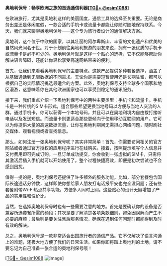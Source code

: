 **奥地利保号：畅享欧洲之旅的首选通信利器[[TG💪+ @esim1088](https://t.me/s/esim1088)]**

在欧洲旅行，尤其是奥地利这样的美丽国度，通信工具的选择至关重要。无论是商务出差还是休闲度假，一款合适的手机卡或流量卡都能让你随时随地保持联系。今天，我们就来聊聊奥地利保号——这个专为旅行者设计的通信解决方案。

奥地利，这个位于中欧的国家，以其壮丽的阿尔卑斯山、丰富的文化遗产和优美的自然风光闻名于世。对于计划前往奥地利旅游的朋友来说，拥有一张优质的手机卡或流量卡是必不可少的。奥地利保号就是这样一个贴心的选择，它不仅能够帮助你解决语言障碍，还能让你轻松享受高速网络带来的便利。

首先，让我们来看看奥地利保号的主要特点。这款产品提供多种套餐选择，涵盖了从基础通话到无限数据的不同需求。无论你是需要短暂使用还是长期驻留，都可以根据自己的实际情况挑选最适合的方案。此外，奥地利保号支持全球多个国家和地区漫游，这意味着你在其他欧洲国家也可以享受到稳定的通讯服务。

接下来，我们重点介绍一下奥地利保号中的两种主要类型：手机卡和流量卡。手机卡是一种传统的SIM卡形式，适合那些希望更换当地号码以方便与当地人交流的人群。通过手机卡，你可以获得一个本地号码，并且可以在奥地利境内自由拨打接听电话以及发送短信。而流量卡则更适合那些更倾向于使用移动互联网的用户。它可以为你提供大量的高速数据流量，让你在奥地利期间无需担心网络问题，随时刷社交媒体、观看视频或者查找信息。

那么，如何注册一张奥地利保号呢？其实非常简单！首先，你需要访问相关的官方网站或者通过官方授权的应用程序进行在线购买。接着，按照提示填写个人信息并支付费用即可完成订购。一旦订单成功提交，你会收到一张虚拟的SIM卡，只需将其激活后插入手机就可以开始使用了。整个过程快捷高效，即便是初次尝试也不会感到困扰。

值得一提的是，奥地利保号还提供了许多额外的服务功能。比如，部分套餐包含国际长途通话分钟数，这样即使你想给家人朋友打电话报平安也完全没问题；还有些套餐附带Wi-Fi热点共享功能，方便多人同时上网。这些贴心的设计无疑增加了产品的实用性和性价比。

当然，在选择奥地利保号时也有一些需要注意的地方。首先是要确认你的设备是否兼容所选套餐所需的频段；其次是要了解清楚各项条款细则，避免因误解而产生不必要的麻烦；最后则是要关注售后服务情况，确保在遇到任何问题时都能得到及时有效的解决。

总之，奥地利保号是一款非常适合出国旅行者的通信产品。它不仅解决了语言沟通上的难题，还极大地方便了我们的日常生活。如果你即将踏上奥地利的土地，请不要忘记为自己准备一张合适的奥地利保号哦！

[[TG💪+ @esim1088](https://t.me/s/esim1088) ![Image](https://i.postimg.cc/4NQfJmqS/Snipaste-2025-05-13-00-14-12.png)]